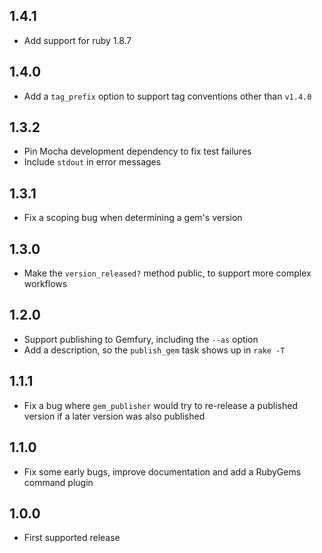 ## 1.4.1

* Add support for ruby 1.8.7

## 1.4.0

* Add a `tag_prefix` option to support tag conventions other than `v1.4.0`

## 1.3.2

* Pin Mocha development dependency to fix test failures
* Include `stdout` in error messages

## 1.3.1

* Fix a scoping bug when determining a gem's version

## 1.3.0

* Make the `version_released?` method public, to support more complex workflows

## 1.2.0

* Support publishing to Gemfury, including the `--as` option
* Add a description, so the `publish_gem` task shows up in `rake -T`

## 1.1.1

* Fix a bug where `gem_publisher` would try to re-release a published version
  if a later version was also published

## 1.1.0

* Fix some early bugs, improve documentation and add a RubyGems command plugin

## 1.0.0

* First supported release
